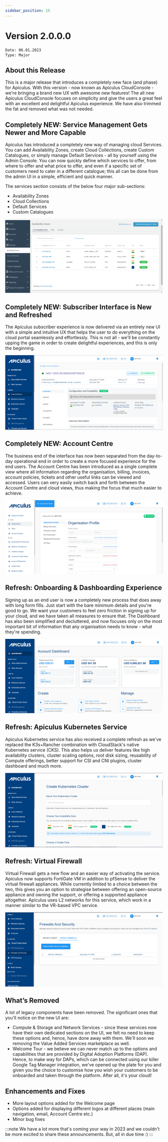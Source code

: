 ```yaml
---
sidebar_position: 15
---
```

# Version 2.0.0.0
```
Date: 06.01.2023
Type: Major
```

## About this Release

This is a major release that introduces a completely new face (and phase) for Apiculus. With this version - now known as Apiculus CloudConsole - we're bringing a brand new UX with awesome new features! The all new Apiculus CloudConsole focuses on simplicity and give the users a great feel with an excellent and delightful Apiculus experience. We have also trimmed the fat and removed what was not needed.

## Completely NEW: Service Management Gets Newer and More Capable

Apiculus has introduced a completely new way of managing cloud Services. You can add Availability Zones, create Cloud Collections, create Custom Catalogues, or simply manage Default Services - all by yourself using the Admin Console. You can now quickly define which services to offer, from where to offer and what price to offer, and even if a specific set of customers need to cater in a different catalogue; this all can be done from the admin UI in a simple, efficient and quick manner.

The services section consists of the below four major sub-sections:

- Availability Zones
- Cloud Collections
- Default Services
- Custom Catalogues

![Screenshot_20230102_131409](img/20001.png)

## Completely NEW: Subscriber Interface is New and Refreshed

The Apiculus subscriber experience is now delivered via an entirely new UI with a simple and intuitive UX that helps the user to do everything on the cloud portal seamlessly and effortlessly. This is not all - we'll be constantly upping the game in order to create delightful experiences, and this is only the beginning.

![Screenshot_20230102_133324](img/20002.png)

## Completely NEW: Account Centre

The business end of the interface has now been separated from the day-to-day operational end in order to create a more focused experience for the end users. The Account Centre has been introduced as a single complete view where all information regarding the organisation, billing, invoices, account policies, tickets and other useful links can be viewed and accessed. Users can very easily switch back and forth between the Account Centre and cloud views, thus making the focus that much easier to achieve.

![Screenshot_20230102_131828](img/20003.png)

## Refresh: Onboarding & Dashboarding Experience

Signing up as an end user is now a completely new process that does away with long form fills. Just start with the bare minimum details and you're good to go. We want your customers to feel zero friction in signing up for your cloud, and we have taken all measures to ensure that. The Dashboard has also been simplified and decluttered, and now focuses only on the most important bit of information that any organisation needs to know - what they're spending.

![Screenshot_20230102_133411](img/20004.png)

## Refresh: Apiculus Kubernetes Service

Apiculus Kubernetes service has also received a complete refresh as we've replaced the K3s+Rancher combination with CloudStack's native Kubernetes service (CKS). This also helps us deliver features like high availability clusters, cluster scaling options, root disk sizing, reusability of Compute offerings, better support for CSI and CNI plugins, cluster dashboard and much more.

![Screenshot_20230102_133913](img/20005.png)

## Refresh: Virtual Firewall

Virtual Firewall gets a new flow and an easier way of activating the service. Apiculus now supports FortiGate VM in addition to pfSense to deliver the virtual firewall appliances. While currently limited to a choice between the two, this gives you an option to strategise between offering an open-source appliance and owning the support, or offering a supported appliance altogether. Apiculus uses L2 networks for this service, which work in a manner similar to the VR-based VPC service.

![Screenshot_20230102_135319](img/20006.png)

## What’s Removed

A lot of legacy components have been removed. The significant ones that you'll notice on the new UI are:

- Compute & Storage and Network Services - since these services now have their own dedicated sections on the UI, we felt no need to keep these options and, hence, have done away with them. We'll soon we removing the Value Added Services marketplace as well.
- Welcome Tour - we believe we can never match up to the options and capabilities that are provided by Digital Adoption Platforms (DAP). Hence, to make way for DAPs, which can be connected using our killer Google Tag Manager integration, we've opened up the plate for you and given you the choice to customise how you wish your customers to be onboarded and taken through the platform. After all, it's your cloud!

## Enhancements and Fixes

- More layout options added for the Welcome page
- Options added for displaying different logos at different places (main navigation, email, Account Centre etc.)
- Minor bug fixes

:::note
We have a lot more that's coming your way in 2023 and we couldn't be more excited to share these announcements. But, all in due time :)
:::